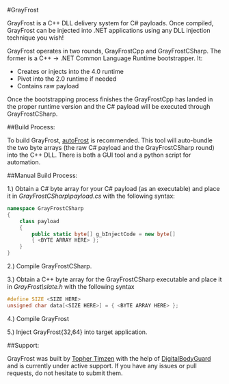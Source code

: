 #GrayFrost

GrayFrost is a C++ DLL delivery system for C# payloads. Once compiled, GrayFrost can be injected into .NET applications using any DLL injection technique you wish!

GrayFrost operates in two rounds, GrayFrostCpp and GrayFrostCSharp. The former is a C++ -> .NET Common Language Runtime bootstrapper. It:
	
- Creates or injects into the 4.0 runtime
- Pivot into the 2.0 runtime if needed
- Contains raw payload

Once the bootstrapping process finishes the GrayFrostCpp has landed in the proper runtime version and the C# payload will be executed through GrayFrostCSharp.

##Build Process:

To build GrayFrost, [autoFrost](https://bitbucket.org/tophertimzen/autofrost) is recommended. This tool will auto-bundle the two byte arrays (the raw C# payload and the GrayFrostCSharp round) into the C++ DLL. There is both a GUI tool and a python script for automation. 

##Manual Build Process: 

1.) Obtain a C# byte array for your C# payload (as an executable) and place it in *GrayFrostCSharp\payload.cs* with the following syntax: 

```cs
namespace GrayFrostCSharp 
{ 
	class payload 
	{ 
 		public static byte[] g_bInjectCode = new byte[] 
		{ <BYTE ARRAY HERE> };
	}
}
```
2.) Compile GrayFrostCSharp.

3.) Obtain a C++ byte array for the GrayFrostCSharp executable and place it in *GrayFrost\slate.h* with the following syntax

```cpp
#define SIZE <SIZE HERE> 
unsigned char data[<SIZE HERE>] = { <BYTE ARRAY HERE> };
```

4.) Compile GrayFrost

5.) Inject GrayFrost{32,64} into target application. 

##Support:

GrayFrost was built by [Topher Timzen](https://tophertimzen.com) with the help of [DigitalBodyGuard](https://www.digitalbodyguard.com/) and is currently under active support. If you have any issues or pull requests, do not hesitate to submit them.